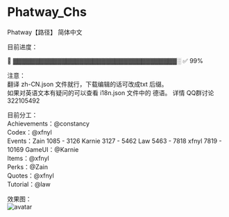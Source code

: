 # Phatway_Chs
Phatway【路径】 简体中文

目前进度： 

:blue_book: ▓▓▓▓▓▓▓▓▓▓▓▓▓▓▓▓▓▓▓▓▓▓▓▓▓▓▓▓▓▓▓▓▓▓▓▓▓░ :white_check_mark: 99%

注意：   
翻译 zh-CN.json 文件就行，下载编辑的话可改成txt 后缀。  
如果对英语文本有疑问的可以查看 i18n.json 文件中的 德语。
详情 QQ群讨论 322105492

目前分工：  
Achievements：@constancy   
Codex：@xfnyl   
Events：Zain    1085 - 3126
        Karnie  3127 - 5462
        Law     5463 - 7818
        xfnyl   7819 - 10169
GameUI：@Karnie   
Items：@xfnyl   
Perks：@Zain   
Quotes：@xfnyl  
Tutorial：@law  

效果图：   
![avatar](https://upload.cc/i1/2019/04/14/sb1CIB.png)
